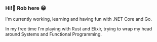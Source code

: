 ### Hi!👋 Rob here :grin:

I'm currently working, learning and having fun with .NET Core and Go.

In my free time I'm playing with Rust and Elixir, trying to wrap my head around Systems and Functional Programming. 
